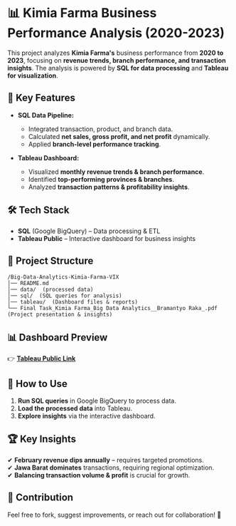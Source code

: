 # 📊 Kimia Farma Business Performance Analysis (2020-2023)  

This project analyzes **Kimia Farma's** business performance from **2020 to 2023**, focusing on **revenue trends, branch performance, and transaction insights**. The analysis is powered by **SQL for data processing** and **Tableau for visualization**.  

## 🚀 Key Features  
- **SQL Data Pipeline:**  
  - Integrated transaction, product, and branch data.  
  - Calculated **net sales, gross profit, and net profit** dynamically.  
  - Applied **branch-level performance tracking**.  

- **Tableau Dashboard:**  
  - Visualized **monthly revenue trends & branch performance**.  
  - Identified **top-performing provinces & branches**.  
  - Analyzed **transaction patterns & profitability insights**.  

## 🛠️ Tech Stack  
- **SQL** (Google BigQuery) – Data processing & ETL  
- **Tableau Public** – Interactive dashboard for business insights  

## 📂 Project Structure  
```
/Big-Data-Analytics-Kimia-Farma-VIX
│── README.md  
│── data/  (processed data)  
│── sql/  (SQL queries for analysis)  
│── tableau/  (Dashboard files & reports)  
└── Final Task_Kimia Farma_Big Data Analytics__Bramantyo Raka_.pdf  (Project presentation & insights)  
```

## 📊 Dashboard Preview  
👉 **[Tableau Public Link](https://public.tableau.com/authoring/RakaminXKimiaFarmaBigDataAnalysis/KimiaFarmaBigDataAnalysis)**

## 📌 How to Use  
1. **Run SQL queries** in Google BigQuery to process data.  
2. **Load the processed data** into Tableau.  
3. **Explore insights** via the interactive dashboard.  

## 🏆 Key Insights  
✔ **February revenue dips annually** – requires targeted promotions.  
✔ **Jawa Barat dominates** transactions, requiring regional optimization.  
✔ **Balancing transaction volume & profit** is crucial for growth.  

## 🤝 Contribution  
Feel free to fork, suggest improvements, or reach out for collaboration! 🚀
